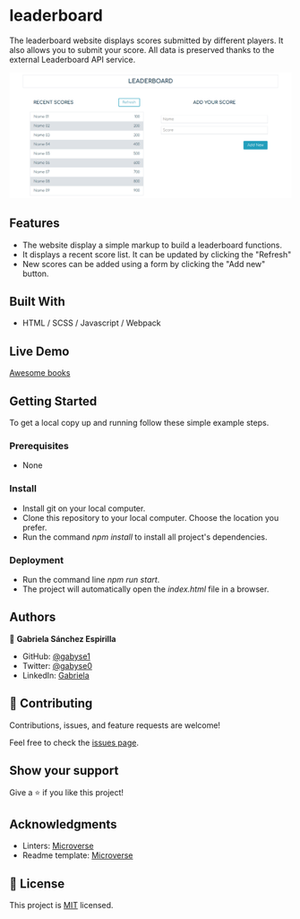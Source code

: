 # leaderboard
The leaderboard website displays scores submitted by different players. It also allows you to submit your score. All data is preserved thanks to the external Leaderboard API service.

![screenshot desktop](./screenshot.png)


## Features

- The website display a simple markup to build a leaderboard functions.
- It displays a recent score list. It can be updated by clicking the "Refresh"
- New scores can be added using a form by clicking the "Add new" button.


## Built With

- HTML / SCSS / Javascript / Webpack

## Live Demo

[Awesome books](https://gabyse1.github.io/leaderboard/dist/)


## Getting Started


To get a local copy up and running follow these simple example steps.

### Prerequisites

- None

### Install

- Install git on your local computer.
- Clone this repository to your local computer. Choose the location you prefer.
- Run the command *npm install* to install all project's dependencies.

### Deployment

- Run the command line *npm run start*.
- The project will automatically open the *index.html* file in a browser.


## Authors

👤 **Gabriela Sánchez Espirilla**

- GitHub: [@gabyse1](https://github.com/gabyse1)
- Twitter: [@gabyse0](https://twitter.com/gabyse0)
- LinkedIn: [Gabriela](https://www.linkedin.com/in/gabriela-s%C3%A1nchez-espirilla-83011b225/)


## 🤝 Contributing

Contributions, issues, and feature requests are welcome!

Feel free to check the [issues page](../../issues/).

## Show your support

Give a ⭐️ if you like this project!

## Acknowledgments

- Linters: [Microverse](https://github.com/microverseinc/linters-config)
- Readme template: [Microverse](https://github.com/microverseinc/readme-template)

## 📝 License

This project is [MIT](./MIT.md) licensed.